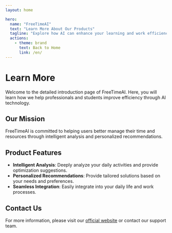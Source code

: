 ```yaml
---
layout: home

hero:
  name: "FreeTimeAI"
  text: "Learn More About Our Products"
  tagline: "Explore how AI can enhance your learning and work efficiency"
  actions:
    - theme: brand
      text: Back to Home
      link: /en/
---
```


# Learn More

Welcome to the detailed introduction page of FreeTimeAI. Here, you will learn how we help professionals and students improve efficiency through AI technology.

## Our Mission

FreeTimeAI is committed to helping users better manage their time and resources through intelligent analysis and personalized recommendations.

## Product Features

- **Intelligent Analysis**: Deeply analyze your daily activities and provide optimization suggestions.
- **Personalized Recommendations**: Provide tailored solutions based on your needs and preferences.
- **Seamless Integration**: Easily integrate into your daily life and work processes.

## Contact Us

For more information, please visit our [official website](https://globalnextai.cn/) or contact our support team. 